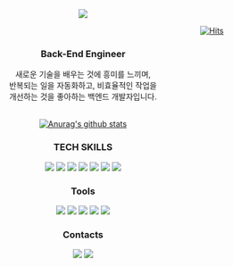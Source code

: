 <div align=center><img src="https://capsule-render.vercel.app/api?type=rect&color=gradient&height=120&section=header" /></div>

<div align=right>
  
[![Hits](https://hits.seeyoufarm.com/api/count/incr/badge.svg?url=https%3A%2F%2Fgithub.com%2FMin-Ch&count_bg=%2379C83D&title_bg=%23555555&icon=&icon_color=%23E7E7E7&title=hits&edge_flat=false)](https://hits.seeyoufarm.com)
  
</div>

<div align=center>
  <h3 align="center"> Back-End Engineer </h3>
  
  <div>
    새로운 기술을 배우는 것에 흥미를 느끼며,<br>
    반복되는 일을 자동화하고, 비효율적인 작업을<br>
    개선하는 것을 좋아하는 백엔드 개발자입니다.
  </div>
  
  <br>
  
  [![Anurag's github stats](https://github-readme-stats.vercel.app/api?username=Min-Ch)](https://github.com/anuraghazra/github-readme-stats)
  
  <h3 align="center">TECH SKILLS</h3>

  <img src="https://img.shields.io/badge/Python-3776AB?style=flat-square&logo=Python&logoColor=white"/></a>
  <img src="https://img.shields.io/badge/Django-092E20?style=flat-square&logo=Django&logoColor=white"/></a>
  <img src="https://img.shields.io/badge/MySQL-4479A1?style=flat-square&logo=MySQL&logoColor=white"/></a>
  <img src="https://img.shields.io/badge/MariaDB-003545?style=flat-square&logo=MariaDB&logoColor=white"/></a>
  <img src="https://img.shields.io/badge/MongoDB-47A248?style=flat-square&logo=MongoDB&logoColor=white"/></a>
  <img src="https://img.shields.io/badge/Amazon AWS-232F3E?style=flat-square&logo=Amazon%20AWS&logoColor=white"/></a>
  <img src="https://img.shields.io/static/v1?style=flat-square&message=Elasticsearch&color=005571&logo=Elasticsearch&logoColor=FFFFFF&label="/></a>

  <h3 align="center">Tools</h3>

  <img src="https://img.shields.io/static/v1?style=flat-square&message=PyCharm&color=blue&logo=PyCharm&logoColor=FFFFFF&label="/></a>
  <img src="https://img.shields.io/static/v1?style=flat-square&message=macOS&color=gray&logo=apple&logoColor=white&label="/></a>
  <img src="https://img.shields.io/static/v1?style=flat-square&message=GitHub&color=181717&logo=GitHub&logoColor=FFFFFF&label="/></a>
  <img src="https://img.shields.io/static/v1?style=flat-square&message=GitLab&color=red&logo=GitLab&logoColor=FFFFFF&label="/></a>
  <img src="https://img.shields.io/static/v1?style=flat-square&message=Asana&color=273347&logo=Asana&logoColor=FFFFFF&label="/></a>

  <h3 align="center">Contacts</h3>

  <a href="https://atlantic-speedboat-cc3.notion.site/MIN-Choi-a62a2be39c704b0589c29832fb5530c1"><img src="https://img.shields.io/badge/Notion-000000?style=flat-square&logo=Notion&logoColor=white&link=https://atlantic-speedboat-cc3.notion.site/MIN-Choi-a62a2be39c704b0589c29832fb5530c1"/></a>
  <a href="mailto:cm9542@gmail.com"><img src="https://img.shields.io/badge/Gmail-d14836?style=flat-square&logo=Gmail&logoColor=white&link=cm9542@gmail.com"/></a>
  <!--   <a href="https://velog.io/@cmin95"><img src="https://img.shields.io/badge/Tech%20Blog-11B48A?style=flat-square&logo=Vimeo&logoColor=white&link=https://velog.io/@cmin95"/></a>&nbsp -->
</div>
